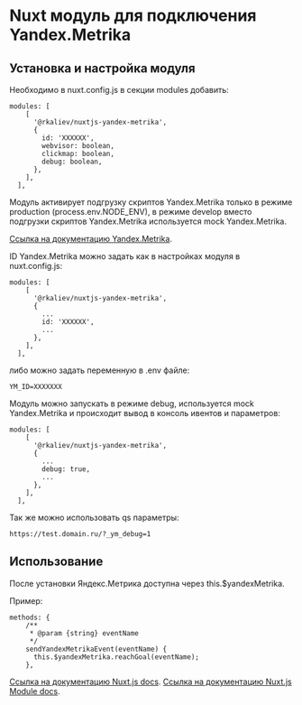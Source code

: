 # Nuxt модуль для подключения Yandex.Metrika

## Установка и настройка модуля

Необходимо в nuxt.config.js в секции modules добавить:

```code
modules: [
    [
      '@rkaliev/nuxtjs-yandex-metrika',
      {
        id: 'XXXXXX',
        webvisor: boolean,
        clickmap: boolean,
        debug: boolean,
      },
    ],
  ],
```

Модуль активирует подгрузку скриптов Yandex.Metrika только в режиме production (process.env.NODE_ENV),
в режиме develop вместо подгрузки скриптов Yandex.Metrika используется mock Yandex.Metrika.

[Ссылка на документацию Yandex.Metrika](https://yandex.com/support/metrica/code/counter-initialize.html).

ID Yandex.Metrika можно задать как в настройках модуля в nuxt.config.js:

```code
modules: [
    [
      '@rkaliev/nuxtjs-yandex-metrika',
      {
        ...
        id: 'XXXXXX',
        ...
      },
    ],
  ],
```

либо можно задать переменную в .env файле:

```code
YM_ID=XXXXXXX
```

Модуль можно запускать в режиме debug, используется mock Yandex.Metrika и происходит вывод в консоль ивентов и параметров:

```code
modules: [
    [
      '@rkaliev/nuxtjs-yandex-metrika',
      {
        ...
        debug: true,
        ...
      },
    ],
  ],
```

Так же можно использовать qs параметры:

```code
https://test.domain.ru/?_ym_debug=1
```

## Использование

После установки Яндекс.Метрика доступна через this.$yandexMetrika.

Пример:

```code
methods: {
    /**
     * @param {string} eventName
     */
    sendYandexMetrikaEvent(eventName) {
      this.$yandexMetrika.reachGoal(eventName);
    },
```

[Ссылка на документацию Nuxt.js docs](https://nuxtjs.org).
[Ссылка на документацию Nuxt.js Module docs](https://nuxtjs.org/api/internals-module-container#introduction).
